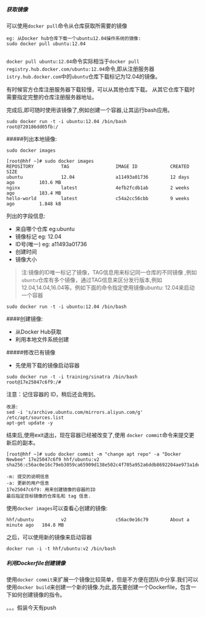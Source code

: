 ##### 获取镜像
可以使用`docker pull`命令从仓库获取所需要的镜像
```
eg: 从Docker hub仓库下载一个ubuntu12.04操作系统的镜像:
sudo docker pull ubuntu:12.04


```

`docker pull ubuntu:12.04`命令实际相当于`docker pull registry.hub.docker.com/ubuntu:12.04`命令,即从注册服务器 `istry.hub.docker.com`中的`ubuntu`仓库下载标记为12.04的镜像。

有时候官方仓库注册服务器下载较慢，可以从其他仓库下载。 从其它仓库下载时需要指定完整的仓库注册服务器地址。

完成后,即可随时使用该镜像了,例如创建一个容器,让其运行bash应用。
```
sudo docker run -t -i ubuntu:12.04 /bin/bash
root@720186dd05fb:/
```

#####列出本地镜像:
```
sudo docker images

[root@hhf ~]# sudo docker images
REPOSITORY          TAG                 IMAGE ID            CREATED             SIZE
ubuntu              12.04               a11493a01736        12 days ago         103.6 MB
nginx               latest              4efb2fcdb1ab        2 weeks ago         183.4 MB
hello-world         latest              c54a2cc56cbb        9 weeks ago         1.848 kB
```
列出的字段信息:
* 来自哪个仓库 eg:ubuntu
* 镜像标记 eg: 12.04
* ID号(唯一) eg: a11493a01736
* 创建时间
* 镜像大小

>注:镜像的ID唯一标记了镜像，TAG信息用来标记同一仓库的不同镜像 ,例如`ubuntu`仓库有多个镜像，通过TAG信息来区分发行版本,例如12.04,14.04,16.04等。例如下面的命令指定使用镜像ubuntu: 12.04来启动一个容器

```
sudo docker run -t -i ubuntu:12.04 /bin/bash
```

####创建镜像:

* 从Docker Hub获取
* 利用本地文件系统创建

#####修改已有镜像

* 先使用下载的镜像启动容器
```
sudo docker run -t -i training/sinatra /bin/bash
root@17e25047c6f9:/#
```
注意：记住容器的 ID，稍后还会用到。
```
改源:
sed -i 's/archive.ubuntu.com/mirrors.aliyun.com/g' /etc/apt/sources.list
apt-get update -y
```
结束后,使用exit退出，现在容器已经被改变了,使用 `docker commit`命令来提交更新后的副本。
```
[root@hhf ~]# sudo docker commit -m "change apt repo" -a "Docker Newbee" 17e25047c6f9 hhf/ubuntu:v2 
sha256:c56ac0e16c79eb3059ca65909d138e502c4f705a952a6ddb8692204ae973a1de

-m: 提交的说明信息
-a: 更新的用户信息
17e25047c6f9: 用来创建镜像的容器的ID 
最后指定目标镜像的仓库名和 tag 信息.
```
使用`docker images`可以查看心创建的镜像:

```
hhf/ubuntu          v2                  c56ac0e16c79        About a minute ago   104.8 MB
```

之后，可以使用新的镜像来启动容器

```
docker run -i -t hhf/ubuntu:v2 /bin/bash
```

##### 利用Dockerfile创建镜像


使用`docker commit`来扩展一个镜像比较简单，但是不方便在团队中分享.我们可以使用`docker build`来创建一个新的镜像.为此,首先要创建一个Dockerfile，包含一下如何创建镜像的指令。

。。。假装今天有push